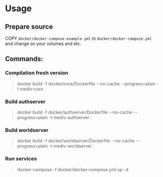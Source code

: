 # Usage

## Prepare source
COPY ``docker/docker-compose-example.yml`` to ``docker/docker-compose.yml`` and change on your volumes and etc.
## Commands:

### Compilation fresh version
> docker build -f docker/core/Dockerfile --no-cache --progress=plain -t mediv-core .

### Build authserver
> docker build -f docker/authserver/Dockerfile --no-cache --progress=plain -t mediv-authserver .

### Build worldserver
> docker build -f docker/worldserver/Dockerfile --no-cache --progress=plain -t mediv-worldserver .

### Run services
> docker-compose -f docker/docker-compose.yml up -d